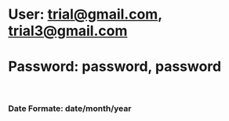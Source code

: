 # User: trial@gmail.com, trial3@gmail.com
# Password: password, password

<br>

### Date Formate: date/month/year